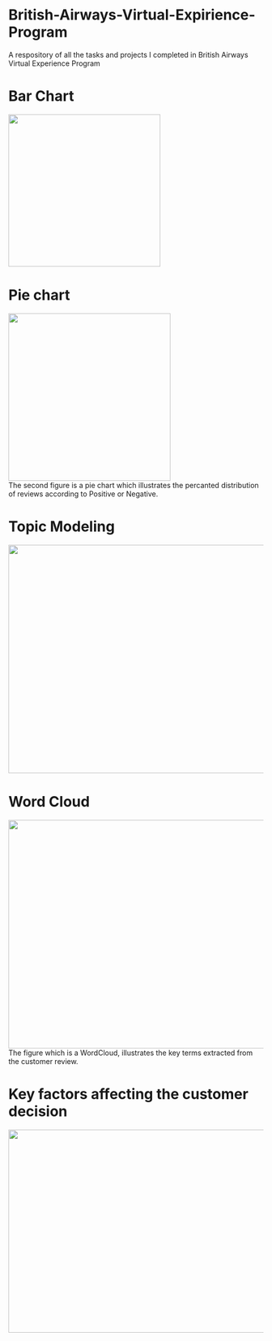 # British-Airways-Virtual-Expirience-Program

A respository of all the tasks and projects I completed in British Airways Virtual Experience Program
# Bar Chart
 <img src="https://user-images.githubusercontent.com/79035539/212810250-b8e9ab45-59a3-4374-b403-ca8f13371854.png" width=300 height=300><br>
 # Pie chart
<img src="https://user-images.githubusercontent.com/79035539/212810252-a23a7646-103f-4513-9f3b-e34a7f30a9d6.png" width=320 height=330><br>
The second figure is a pie chart which illustrates the percanted distribution of reviews according to Positive or Negative.<br>
# Topic Modeling
<img src="https://user-images.githubusercontent.com/79035539/212810363-9ea8d75a-8498-49a8-a08c-ff726b80546f.png" width=800 height=450><br>
# Word Cloud
<img src="https://user-images.githubusercontent.com/79035539/212810400-bed0398a-f56e-4f6d-8776-591e01e586c2.png" height=450 width=800><br>
The figure which is a WordCloud, illustrates the key terms extracted from the customer review.
# Key factors affecting the customer decision
<img src="https://user-images.githubusercontent.com/79035539/212813211-aa0fb27c-5eca-44a5-afcd-846a44c2b7f6.png" width=600 height=400>
